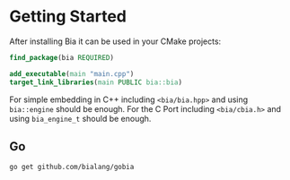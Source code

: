 # Getting Started

After installing Bia it can be used in your CMake projects:

```cmake
find_package(bia REQUIRED)

add_executable(main "main.cpp")
target_link_libraries(main PUBLIC bia::bia)
```

For simple embedding in C++ including `<bia/bia.hpp>` and using `bia::engine` should be enough. For the C Port including `<bia/cbia.h>` and using `bia_engine_t` should be enough.

## Go

```sh
go get github.com/bialang/gobia
```
